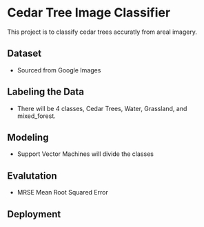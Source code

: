 # Cedar Tree Image Classifier

<p> This project is to classify cedar trees accuratly from areal imagery. </p>

## Dataset
<ul>
	<li>Sourced from Google Images</li>
</ul>

## Labeling the Data

<ul>
	<li> There will be 4 classes, Cedar Trees, Water, Grassland, and mixed_forest. </li>
</ul>


## Modeling 

<ul>
	<li> Support Vector Machines will divide the classes </li>
</ul>

## Evalutation

<ul>
	<li> MRSE Mean Root Squared Error </li>
</ul>

## Deployment


